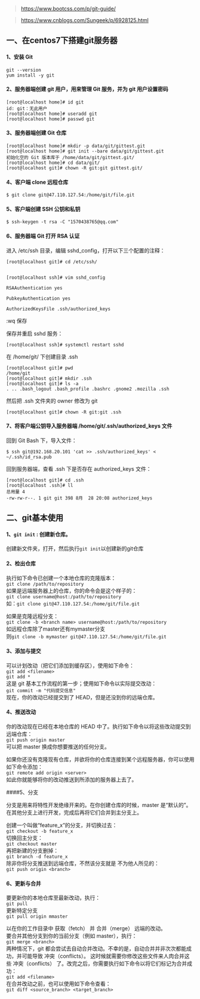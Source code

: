 > https://www.bootcss.com/p/git-guide/  

> https://www.cnblogs.com/Sungeek/p/6928125.html

## 一、在centos7下搭建git服务器

#### 1、安装 Git

`git --version`  
`yum install -y git`  

#### 2、服务器端创建 git 用户，用来管理 Git 服务，并为 git 用户设置密码

```
[root@localhost home]# id git
id: git：无此用户
[root@localhost home]# useradd git
[root@localhost home]# passwd git
```
#### 3、服务器端创建 Git 仓库

```
[root@localhost home]# mkdir -p data/git/gittest.git
[root@localhost home]# git init --bare data/git/gittest.git
初始化空的 Git 版本库于 /home/data/git/gittest.git/
[root@localhost home]# cd data/git/
[root@localhost git]# chown -R git:git gittest.git/
```
#### 4、客户端 clone 远程仓库

```
$ git clone git@47.110.127.54:/home/git/file.git
```
#### 5、客户端创建 SSH 公钥和私钥

```
$ ssh-keygen -t rsa -C "1570438765@qq.com"
```
#### 6、服务器端 Git 打开 RSA 认证
进入 /etc/ssh 目录，编辑 sshd_config，打开以下三个配置的注释：  
```
[root@localhost git]# cd /etc/ssh/


[root@localhost ssh]# vim sshd_config

RSAAuthentication yes

PubkeyAuthentication yes

AuthorizedKeysFile .ssh/authorized_keys
```
:wq 保存  

保存并重启 sshd 服务：  
```
[root@localhost ssh]# systemctl restart sshd
```

在 /home/git/ 下创建目录 .ssh
```
[root@localhost git]# pwd
/home/git
[root@localhost git]# mkdir .ssh
[root@localhost git]# ls -a 
. .. .bash_logout .bash_profile .bashrc .gnome2 .mozilla .ssh
```
然后把 .ssh 文件夹的 owner 修改为 git
```
[root@localhost git]# chown -R git:git .ssh
```

#### 7、将客户端公钥导入服务器端 /home/git/.ssh/authorized_keys 文件

回到 Git Bash 下，导入文件：  
 ```
$ ssh git@192.168.20.101 'cat >> .ssh/authorized_keys' < ~/.ssh/id_rsa.pub
```
回到服务器端，查看 .ssh 下是否存在 authorized_keys 文件：  
```
[root@localhost git]# cd .ssh
[root@localhost .ssh]# ll
总用量 4
-rw-rw-r--. 1 git git 398 8月  28 20:08 authorized_keys
```


## 二、git基本使用

#### 1、`git init` : 创建新仓库。     

创建新文件夹，打开，然后执行`git init`以创建新的git仓库  

#### 2、检出仓库 

执行如下命令已创建一个本地仓库的克隆版本：    
`git clone /path/to/repository`  
如果是远端服务器上的仓库，你的命令会是这个样子的：    
`git clone username@host:/path/to/repository`    
如：`git clone git@47.110.127.54:/home/git/file.git`  

如果是克隆远程分支：  
 `git clone -b <branch name> username@host:/path/to/repository`  
如远程仓库除了master还有mymaster分支  
则`git clone -b mymaster git@47.110.127.54:/home/git/file.git`  

#### 3、添加与提交

可以计划改动（把它们添加到缓存区），使用如下命令：    
`git add <filename>`  
`git add *`  
这是 git 基本工作流程的第一步；使用如下命令以实际提交改动：  
`git commit -m "代码提交信息"`  
现在，你的改动已经提交到了 HEAD，但是还没到你的远端仓库。  

#### 4、推送改动

你的改动现在已经在本地仓库的 HEAD 中了。执行如下命令以将这些改动提交到远端仓库：  
`git push origin master`   
可以把 master 换成你想要推送的任何分支。    

如果你还没有克隆现有仓库，并欲将你的仓库连接到某个远程服务器，你可以使用如下命令添加：  
`git remote add origin <server>`  
如此你就能够将你的改动推送到所添加的服务器上去了。  
 

####5、分支

分支是用来将特性开发绝缘开来的。在你创建仓库的时候，master 是“默认的”。在其他分支上进行开发，完成后再将它们合并到主分支上。  


创建一个叫做“feature_x”的分支，并切换过去：  
`git checkout -b feature_x`  
切换回主分支：  
`git checkout master`  
再把新建的分支删掉：  
`git branch -d feature_x`  
除非你将分支推送到远端仓库，不然该分支就是 不为他人所见的：  
`git push origin <branch>`  

#### 6、更新与合并

要更新你的本地仓库至最新改动，执行：  
`git pull`  
更新特定分支  
`git pull origin mmaster`  

以在你的工作目录中 获取（fetch） 并 合并（merge） 远端的改动。  
要合并其他分支到你的当前分支（例如 master），执行：  
`git merge <branch>`  
两种情况下，git 都会尝试去自动合并改动。不幸的是，自动合并并非次次都能成功，并可能导致 冲突（conflicts）。 这时候就需要你修改这些文件来人肉合并这些 冲突（conflicts） 了。改完之后，你需要执行如下命令以将它们标记为合并成功：  
`git add <filename>`  
在合并改动之前，也可以使用如下命令查看：  
`git diff <source_branch> <target_branch>`  

